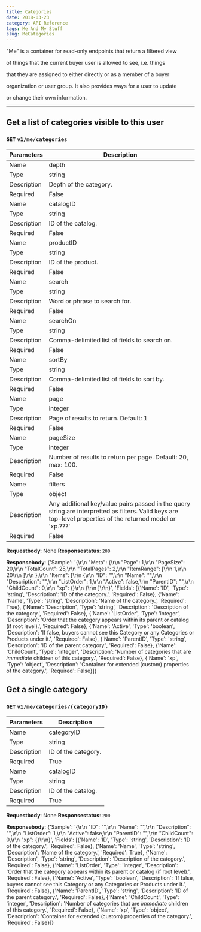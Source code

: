 ```yaml
---
title: Categories
date: 2018-03-23
category: API Reference
tags: Me And My Stuff
slug: MeCategories
---
```

"Me" is a container for read-only endpoints that return a filtered view
of things that the current buyer user is allowed to see, i.e. things
that they are assigned to either directly or as a member of a buyer
organization or user group. It also provides ways for a user to update
or change their own information.

---

## Get a list of categories visible to this user
### `GET` `v1/me/categories`

| Parameters      | Description                    |
|------------------|---------------------------------|
| Name            | depth                          |
| Type            | string                         |
| Description     | Depth of the category.         |
| Required        | False                          |
| Name            | catalogID                      |
| Type            | string                         |
| Description     | ID of the catalog.             |
| Required        | False                          |
| Name            | productID                      |
| Type            | string                         |
| Description     | ID of the product.             |
| Required        | False                          |
| Name            | search                         |
| Type            | string                         |
| Description     | Word or phrase to search for.  |
| Required        | False                          |
| Name            | searchOn                       |
| Type            | string                         |
| Description     | Comma-delimited list of fields to search on. |
| Required        | False                          |
| Name            | sortBy                         |
| Type            | string                         |
| Description     | Comma-delimited list of fields to sort by. |
| Required        | False                          |
| Name            | page                           |
| Type            | integer                        |
| Description     | Page of results to return. Default: 1 |
| Required        | False                          |
| Name            | pageSize                       |
| Type            | integer                        |
| Description     | Number of results to return per page. Default: 20, max: 100. |
| Required        | False                          |
| Name            | filters                        |
| Type            | object                         |
| Description     | Any additional key/value pairs passed in the query string are interpretted as filters. Valid keys are top-level properties of the returned model or 'xp.???' |
| Required        | False                          |

 **Requestbody**: 
None
 **Responsestatus**: `200`

 **Responsebody**: 
{'Sample': '{\r\n  "Meta": {\r\n    "Page": 1,\r\n    "PageSize": 20,\r\n    "TotalCount": 25,\r\n    "TotalPages": 2,\r\n    "ItemRange": [\r\n      1,\r\n      20\r\n    ]\r\n  },\r\n  "Items": [\r\n    {\r\n      "ID": "",\r\n      "Name": "",\r\n      "Description": "",\r\n      "ListOrder": 1,\r\n      "Active": false,\r\n      "ParentID": "",\r\n      "ChildCount": 0,\r\n      "xp": {}\r\n    }\r\n  ]\r\n}', 'Fields': [{'Name': 'ID', 'Type': 'string', 'Description': 'ID of the category.', 'Required': False}, {'Name': 'Name', 'Type': 'string', 'Description': 'Name of the category.', 'Required': True}, {'Name': 'Description', 'Type': 'string', 'Description': 'Description of the category.', 'Required': False}, {'Name': 'ListOrder', 'Type': 'integer', 'Description': 'Order that the category appears within its parent or catalog (if root level).', 'Required': False}, {'Name': 'Active', 'Type': 'boolean', 'Description': 'If false, buyers cannot see this Category or any Categories or Products under it.', 'Required': False}, {'Name': 'ParentID', 'Type': 'string', 'Description': 'ID of the parent category.', 'Required': False}, {'Name': 'ChildCount', 'Type': 'integer', 'Description': 'Number of categories that are *immediate* children of this category.', 'Required': False}, {'Name': 'xp', 'Type': 'object', 'Description': 'Container for extended (custom) properties of the category.', 'Required': False}]}
## Get a single category
### `GET` `v1/me/categories/{categoryID}`

| Parameters      | Description                    |
|------------------|---------------------------------|
| Name            | categoryID                     |
| Type            | string                         |
| Description     | ID of the category.            |
| Required        | True                           |
| Name            | catalogID                      |
| Type            | string                         |
| Description     | ID of the catalog.             |
| Required        | True                           |

 **Requestbody**: 
None
 **Responsestatus**: `200`

 **Responsebody**: 
{'Sample': '{\r\n  "ID": "",\r\n  "Name": "",\r\n  "Description": "",\r\n  "ListOrder": 1,\r\n  "Active": false,\r\n  "ParentID": "",\r\n  "ChildCount": 0,\r\n  "xp": {}\r\n}', 'Fields': [{'Name': 'ID', 'Type': 'string', 'Description': 'ID of the category.', 'Required': False}, {'Name': 'Name', 'Type': 'string', 'Description': 'Name of the category.', 'Required': True}, {'Name': 'Description', 'Type': 'string', 'Description': 'Description of the category.', 'Required': False}, {'Name': 'ListOrder', 'Type': 'integer', 'Description': 'Order that the category appears within its parent or catalog (if root level).', 'Required': False}, {'Name': 'Active', 'Type': 'boolean', 'Description': 'If false, buyers cannot see this Category or any Categories or Products under it.', 'Required': False}, {'Name': 'ParentID', 'Type': 'string', 'Description': 'ID of the parent category.', 'Required': False}, {'Name': 'ChildCount', 'Type': 'integer', 'Description': 'Number of categories that are *immediate* children of this category.', 'Required': False}, {'Name': 'xp', 'Type': 'object', 'Description': 'Container for extended (custom) properties of the category.', 'Required': False}]}